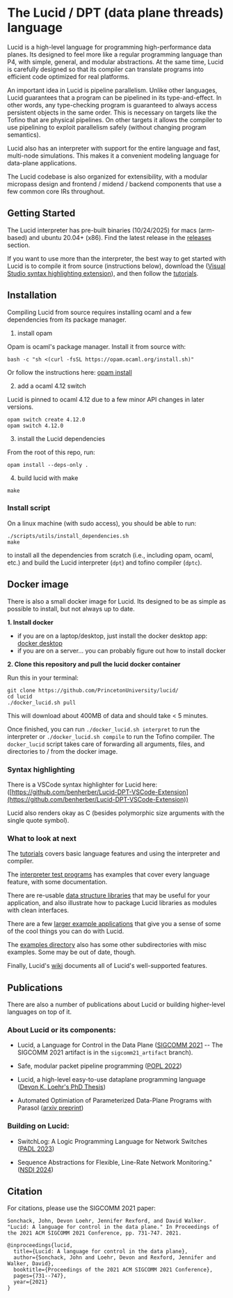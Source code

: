 # The Lucid / DPT (data plane threads) language

Lucid is a high-level language for programming high-performance data planes. Its designed to feel more like a regular programming language than P4, with simple, general, and modular abstractions. At the same time, Lucid is carefully designed so that its compiler can translate programs into efficient code optimized for real platforms. 

An important idea in Lucid is pipeline parallelism. Unlike other languages, Lucid guarantees that a program can be pipelined in its type-and-effect. In other words, any type-checking program is guaranteed to always access persistent objects in the same order. This is necessary on targets like the Tofino that are physical pipelines. On other targets it allows the compiler to use pipelining to exploit parallelism safely (without changing program semantics).

Lucid also has an interpreter with support for the entire language and fast, multi-node simulations. This makes it a convenient modeling language for data-plane applications. 

The Lucid codebase is also organized for extensibility, with a modular micropass design and frontend / midend / backend components that use a few common core IRs throughout.


## Getting Started

The Lucid interpreter has pre-built binaries (10/24/2025) for macs (arm-based) and ubuntu 20.04+ (x86). Find the latest release in the [releases](https://github.com/PrincetonUniversity/lucid/releases) section.

If you want to use more than the interpreter, the best way to get started with Lucid is to compile it from source (instructions below), download the ([Visual Studio syntax highlighting extension](https://github.com/benherber/Lucid-DPT-VSCode-Extension)), and then follow the [tutorials](https://github.com/PrincetonUniversity/lucid/tree/main/tutorials/readme.md). 

## Installation 

Compiling Lucid from source requires installing ocaml and a few dependencies from its package manager. 

1. install opam

Opam is ocaml's package manager. Install it from source with:
```
bash -c "sh <(curl -fsSL https://opam.ocaml.org/install.sh)"
```
Or follow the instructions here: [opam install](https://opam.ocaml.org/doc/Install.html)


2. add a ocaml 4.12 switch

Lucid is pinned to ocaml 4.12 due to a few minor API changes in later versions. 

```
opam switch create 4.12.0
opam switch 4.12.0
```

3. install the Lucid dependencies

From the root of this repo, run:
```
opam install --deps-only .
``` 

4. build lucid with make

```
make
```

### Install script

On a linux machine (with sudo access), you should be able to run: 
```
./scripts/utils/install_dependencies.sh
make
```
to install all the dependencies from scratch (i.e., including opam, ocaml, etc.) and build the Lucid interpreter (`dpt`) and tofino compiler (`dptc`).

## Docker image
There is also a small docker image for Lucid. Its designed to be as simple as possible to install, but not always up to date.

**1. Install docker**
  - if you are on a laptop/desktop, just install the docker desktop app: [docker desktop](https://www.docker.com/products/docker-desktop/)
  - if you are on a server... you can probably figure out how to install docker

**2. Clone this repository and pull the lucid docker container**

Run this in your terminal:
```
git clone https://github.com/PrincetonUniversity/lucid/
cd lucid
./docker_lucid.sh pull
```

This will download about 400MB of data and should take < 5 minutes. 

Once finished, you can run `./docker_lucid.sh interpret` to run the interpreter or `./docker_lucid.sh compile` to run the Tofino compiler. The `docker_lucid` script takes care of forwarding all arguments, files, and directories to / from the docker image.


### Syntax highlighting
There is a VSCode syntax highlighter for Lucid here: ([https://github.com/benherber/Lucid-DPT-VSCode-Extension](https://github.com/benherber/Lucid-DPT-VSCode-Extension))

Lucid also renders okay as C (besides polymorphic size arguments with the single quote symbol).


### What to look at next

The [tutorials](https://github.com/PrincetonUniversity/lucid/tree/main/tutorials/readme.md) covers basic language features and using the interpreter and compiler. 

The [interpreter test programs](https://github.com/PrincetonUniversity/lucid/tree/main/examples/interp_tests) has examples that cover every language feature, with some documentation. 

There are re-usable [data structure libraries](https://github.com/PrincetonUniversity/lucid/tree/main/examples/library) that may be useful for your application, and also illustrate how to package Lucid libraries as modules with clean interfaces.

There are a few [larger example applications](https://github.com/PrincetonUniversity/lucid/tree/main/examples/apps) that give you a sense of some of the cool things you can do with Lucid. 

The [examples directory](https://github.com/PrincetonUniversity/lucid/tree/main/examples) also has some other subdirectories with misc examples. Some may be out of date, though.

Finally, Lucid's [wiki](https://github.com/PrincetonUniversity/lucid/wiki) documents all of Lucid's well-supported features. 


## Publications

There are also a number of publications about Lucid or building higher-level languages on top of it.

### About Lucid or its components:

- Lucid, a Language for Control in the Data Plane ([SIGCOMM 2021](https://conferences.sigcomm.org/sigcomm/2021/program.html) -- The SIGCOMM 2021 artifact is in the ``sigcomm21_artifact`` branch).

- Safe, modular packet pipeline programming ([POPL 2022](https://dl.acm.org/doi/pdf/10.1145/3498699))

- Lucid, a high-level easy-to-use dataplane programming language ([Devon K. Loehr's PhD Thesis](https://dkloehr.github.io/files/Thesis.pdf))

- Automated Optimiation of Parameterized Data-Plane Programs with Parasol ([arxiv preprint](https://arxiv.org/pdf/2402.11155))

### Building on Lucid: 

- SwitchLog: A Logic Programming Language for Network Switches ([PADL 2023](https://par.nsf.gov/servlets/purl/10430321))

- Sequence Abstractions for Flexible, Line-Rate Network Monitoring." ([NSDI 2024](https://www.usenix.org/system/files/nsdi24-johnson.pdf))

## Citation

For citations, please use the SIGCOMM 2021 paper: 

```
Sonchack, John, Devon Loehr, Jennifer Rexford, and David Walker. "Lucid: A language for control in the data plane." In Proceedings of the 2021 ACM SIGCOMM 2021 Conference, pp. 731-747. 2021.
```

```
@inproceedings{lucid,
  title={Lucid: A language for control in the data plane},
  author={Sonchack, John and Loehr, Devon and Rexford, Jennifer and Walker, David},
  booktitle={Proceedings of the 2021 ACM SIGCOMM 2021 Conference},
  pages={731--747},
  year={2021}
}
```

